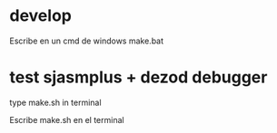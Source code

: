 # develop

Escribe en un cmd de windows make.bat




# test sjasmplus + dezod debugger

type make.sh in terminal

Escribe make.sh en el terminal